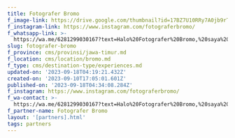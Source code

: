 ```yaml
---
title: Fotografer Bromo
f_image-link: https://drive.google.com/thumbnail?id=17BZ7U10RRy7A0jb9rTb84JRpQDSrLjmj
f_instagram-link: https://www.instagram.com/fotograferbromo/
f_whatsapp-link: >-
  https://wa.me/6281299030167?text=Halo%20Fotografer%20Bromo,%20saya%20dapat%20info%20dari%20@loocale.id%20dan%20punya%20pertanyaan
slug: fotografer-bromo
f_province: cms/provinsi/jawa-timur.md
f_location: cms/location/bromo.md
f_type: cms/destination-type/experiences.md
updated-on: '2023-09-18T04:19:21.432Z'
created-on: '2023-09-10T17:05:01.601Z'
published-on: '2023-09-18T04:34:08.284Z'
f_instagram: https://www.instagram.com/fotograferbromo/
f_wa-contact: >-
  https://wa.me/6281299030167?text=Halo%20Fotografer%20Bromo,%20saya%20dapat%20info%20dari%20@loocale.id%20dan%20punya%20pertanyaan
f_partner-name: Fotografer Bromo
layout: '[partners].html'
tags: partners
---
```




